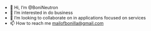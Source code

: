 - 👋 Hi, I’m @BoniNeutron
- 👀 I’m interested in do business
- 💞️ I’m looking to collaborate on in applications focused on services
- 📫 How to reach me mailofbonilla@gmail.com

<!---
BoniNeutron/BoniNeutron is a ✨ special ✨ repository because its `README.md` (this file) appears on your GitHub profile.
You can click the Preview link to take a look at your changes.
--->
